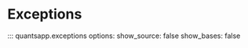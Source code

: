 # Exceptions

::: quantsapp.exceptions
    options:
        show_source: false
        show_bases: false